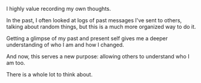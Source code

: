 I highly value recording my own thoughts.

In the past, I often looked at logs of past messages I've sent to others, talking about random things, but this is a much more organized way to do it.

Getting a glimpse of my past and present self gives me a deeper understanding of who I am and how I changed.

And now, this serves a new purpose: allowing others to understand who I am too.

There is a whole lot to think about.